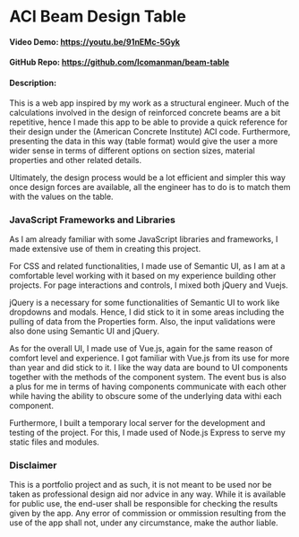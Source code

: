 # ACI Beam Design Table

#### Video Demo: https://youtu.be/91nEMc-5Gyk

#### GitHub Repo: https://github.com/Icomanman/beam-table

#### Description:

This is a web app inspired by my work as a structural engineer. Much of the calculations involved in the design of reinforced concrete beams are a bit repetitive, hence I made this app to be able to provide a quick reference for their design under the (American Concrete Institute) ACI code. Furthermore, presenting the data in this way (table format) would give the user a more wider sense in terms of different options on section sizes, material properties and other related details.

Ultimately, the design process would be a lot efficient and simpler this way once design forces are available, all the engineer has to do is to match them with the values on the table.

### JavaScript Frameworks and Libraries

As I am already familiar with some JavaScript libraries and frameworks, I made extensive use of them in creating this project.

For CSS and related functionalities, I made use of Semantic UI, as I am at a comfortable level working with it based on my experience building other projects. For page interactions and controls, I mixed both jQuery and Vuejs.

jQuery is a necessary for some functionalities of Semantic UI to work like dropdowns and modals. Hence, I did stick to it in some areas including the pulling of data from the Properties form. Also, the input validations were also done using Semantic UI and jQuery.

As for the overall UI, I made use of Vue.js, again for the same reason of comfort level and experience. I got familiar with Vue.js from its use for more than year and did stick to it. I like the way data are bound to UI components together with the methods of the component system. The event bus is also a plus for me in terms of having components communicate with each other while having the ability to obscure some of the underlying data withi each component.

Furthermore, I built a temporary local server for the development and testing of the project. For this, I made used of Node.js Express to serve my static files and modules.

### Disclaimer

This is a portfolio project and as such, it is not meant to be used nor be taken as professional design aid nor advice in any way. While it is available for public use, the end-user shall be responsible for checking the results given by the app. Any error of commission or ommission resulting from the use of the app shall not, under any circumstance, make the author liable.
